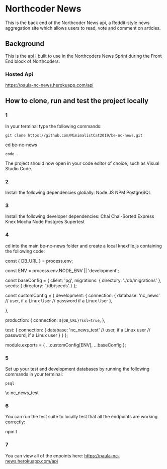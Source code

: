 # Northcoder News

This is the back end of the Northcoder News api, a Reddit-style news aggregation site which allows users to read, vote and comment on articles.

## Background

This is the api I built to use in the Northcoders News Sprint during the Front End block of Northcoders.

### Hosted Api 
https://paula-nc-news.herokuapp.com/api


## How to clone, run and test the project locally

### 1
In your terminal type the following commands: 
```
git clone https://github.com/MinimalistCat2019/be-nc-news.git
```
cd be-nc-news
```
code .
```

The project should now open in your code editor of choice, such as Visual Studio Code. 

### 2 
Install the following dependencies globally:
Node.JS
NPM 
PostgreSQL

### 3
Install the following developer dependencies:
Chai
Chai-Sorted
Express
Knex
Mocha 
Node Postgres
Supertest

### 4
cd into the main be-nc-news folder and create a local knexfile.js containing the following code: 

const { DB_URL } = process.env;

const ENV = process.env.NODE_ENV || 'development';

const baseConfig = {
  client: 'pg',
  migrations: {
    directory: './db/migrations'
  },
  seeds: {
    directory: './db/seeds'
  }
};

const customConfig = {
  development: {
    connection: {
      database: 'nc_news'
      // user, if a Linux User
      // password if a Linux User
    },
  
  },

  production: {
    connection: `${DB_URL}?ssl=true`,
  },
  
  test: {
    connection: {
      database: 'nc_news_test'
      // user, if a Linux user
      // password, if a Linux user
    }
  }
};

module.exports = { ...customConfig[ENV], ...baseConfig };


### 5
Set up your test and development databases by running the following commands in your terminal: 

```
psql

```
\c nc_news_test

### 6

You can run the test suite to locally test that all the endpoints are working correctly: 

npm t

### 7

You can view  all of the enpoints here: https://paula-nc-news.herokuapp.com/api


